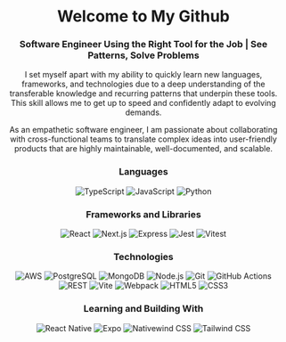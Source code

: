 <h1 align="center"> Welcome to My Github </h1>
<h3 align="center"> Software Engineer Using the Right Tool for the Job | See Patterns, Solve Problems</h3>
<div align="center">
  <p>
    I set myself apart with my ability to quickly learn new languages, frameworks, and technologies due to a deep understanding of the transferable knowledge and recurring patterns that underpin these tools. This skill allows me to get up to speed and confidently adapt to evolving demands.
  </p>
  <p>
    As an empathetic software engineer, I am passionate about collaborating with cross-functional teams to translate complex ideas into user-friendly products that are highly maintainable, well-documented, and scalable.
  </p>
</div>

<h3 align="center"> Languages </h3>
<div align="center">
  <img src="https://a11ybadges.com/badge?logo=typescript" alt="TypeScript" />
  <img src="https://a11ybadges.com/badge?logo=javascript" alt="JavaScript" />
  <img src="https://a11ybadges.com/badge?logo=python" alt="Python" />
</div>

<h3 align="center"> Frameworks and Libraries </h3>
<div align="center">
  <img src="https://a11ybadges.com/badge?logo=react" alt="React" />
  <img src="https://a11ybadges.com/badge?logo=nextdotjs" alt="Next.js" />
  <img src="https://a11ybadges.com/badge?logo=express" alt="Express" />
  <img src="https://a11ybadges.com/badge?logo=jest" alt="Jest" />
  <img src="https://a11ybadges.com/badge?logo=Vitest" alt="Vitest" />
</div>

<h3 align="center"> Technologies </h3>
<div align="center">
  <img src="https://a11ybadges.com/badge?logo=aws" alt="AWS" />
  <img src="https://a11ybadges.com/badge?logo=postgresql" alt="PostgreSQL" />
  <img src="https://a11ybadges.com/badge?logo=mongodb" alt="MongoDB" />
  <img src="https://a11ybadges.com/badge?logo=nodedotjs" alt="Node.js" />
  <img src="https://a11ybadges.com/badge?logo=git" alt="Git" />
  <img src="https://a11ybadges.com/badge?logo=githubactions" alt="GitHub Actions" />
  <img src="https://a11ybadges.com/badge?text=REST" alt="REST" />
  <img src="https://a11ybadges.com/badge?logo=vite" alt="Vite" />
  <img src="https://a11ybadges.com/badge?logo=webpack" alt="Webpack" />
  <img src="https://a11ybadges.com/badge?logo=html5" alt="HTML5" />
  <img src="https://a11ybadges.com/badge?logo=css3" alt="CSS3" />
</div>

<h3 align="center"> Learning and Building With </h3>
<div align="center">
  <img src="https://a11ybadges.com/badge?logo=reactnative" alt="React Native" />
  <img src="https://a11ybadges.com/badge?logo=expo" alt="Expo" />
  <img src="https://a11ybadges.com/badge?logo=nativewindcss" alt="Nativewind CSS" />
  <img src="https://a11ybadges.com/badge?logo=tailwindcss" alt="Tailwind CSS" />
</div>



<!---
nickmasonswe/nickmasonswe is a ✨ special ✨ repository because its `README.md` (this file) appears on your GitHub profile.
You can click the Preview link to take a look at your changes.
--->
<!---
- 👋 Hi, I’m Nick
- 👀 I’m interested in all things software engineering and DevOps!

- 📫 How to reach me: email: nickmasonswe@gmail.com
--->
